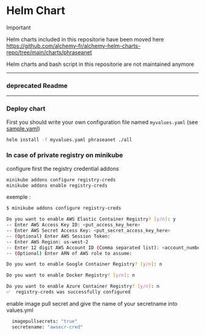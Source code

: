 # Helm Chart

> [!IMPORTANT]  
> Helm charts included in this repositorie have been moved here
> https://github.com/alchemy-fr/alchemy-helm-charts-repo/tree/main/charts/phraseanet

Helm charts and bash script in this repositorie are not maintained anymore

---
### deprecated Readme 
---

### Deploy chart

First you should write your own configuration file named `myvalues.yaml` (see [sample.yaml](./sample.yaml))

```bash
helm install -f myvalues.yaml phraseanet ./all
```

### In case of private registry on minikube

configure first the registry credential addons

```bash
minikube addons configure registry-creds
minikube addons enable registry-creds
```

exemple : 

```bash
$ minikube addons configure registry-creds

Do you want to enable AWS Elastic Container Registry? [y/n]: y
-- Enter AWS Access Key ID: <put_access_key_here>
-- Enter AWS Secret Access Key: <put_secret_access_key_here>
-- (Optional) Enter AWS Session Token:
-- Enter AWS Region: us-west-2
-- Enter 12 digit AWS Account ID (Comma separated list): <account_number>
-- (Optional) Enter ARN of AWS role to assume:

Do you want to enable Google Container Registry? [y/n]: n

Do you want to enable Docker Registry? [y/n]: n

Do you want to enable Azure Container Registry? [y/n]: n
✅  registry-creds was successfully configured

```

enable image pull secret and give the name of your secretname into values.yml

```bash
  imagepullsecrets: "true"
  secretename: "awsecr-cred" 
```

